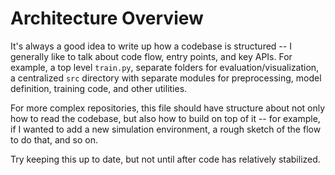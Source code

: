 # Architecture Overview

It's always a good idea to write up how a codebase is structured -- I generally like to talk about code flow,
entry points, and key APIs. For example, a top level `train.py`, separate folders for evaluation/visualization, a
centralized `src` directory with separate modules for preprocessing, model definition, training code, and other
utilities.

For more complex repositories, this file should have structure about not only how to read the codebase, but also how
to build on top of it -- for example, if I wanted to add a new simulation environment, a rough sketch of the flow to
do that, and so on.

Try keeping this up to date, but not until after code has relatively stabilized.
